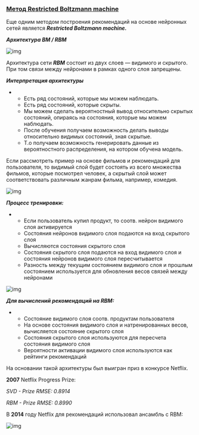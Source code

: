 ### <u>Метод Restricted Boltzmann machine</u>



Еще одним методом построения рекомендаций на основе нейронных сетей является ***Restricted Boltzmann machine.***



***Архитектура BM / RBM***

![img](https://lms.skillfactory.ru/assets/courseware/v1/48782680bf8835660d0eefeb0e05f857/asset-v1:Skillfactory+MLO-18+29OCT2019+type@asset+block/ml9_18.jpg)

Архитектура сети ***RBM*** состоит из двух слоев — видимого и скрытого. При том связи между нейронами в рамках одного слоя запрещены. 

***Интерпретация архитектуры***

- - Есть ряд состояний, которые мы можем наблюдать.
  - Есть ряд состояний, которые скрыты. 
  - Мы можем сделать вероятностный вывод относительно скрытых состояний, опираясь на состояния, которые мы можем наблюдать.
  - После обучения получаем возможность делать выводы относительно видимых состояний, зная скрытые.
  - Т.о получаем возможность генерировать данные из вероятностного распределения, на котором обучена модель.

Если рассмотреть пример на основе фильмов и рекомендаций для пользователя, то видимый слой будет состоять из всего множества фильмов, которые посмотрел человек, а скрытый слой может соответствовать различным жанрам фильма, например, комедия. 

![img](https://lms.skillfactory.ru/assets/courseware/v1/06d378c30a4f34346d88289e6f4dcc73/asset-v1:Skillfactory+MLO-18+29OCT2019+type@asset+block/ml9_19.png)

***Процесс тренировки:***

- - Если пользователь купил продукт, то соотв. нейрон видимого слоя активируется
  - Состояния нейронов видимого слоя подаются на вход скрытого слоя 
  - Вычисляются состояния скрытого слоя
  - Состояния скрытого слоя подаются на вход видимого слоя и состояния нейронов видимого слоя пересчитывается 
  - Разность между текущим состоянием видимого слоя и прошлым состоянием используется для обновления весов связей между нейронами

![img](https://lms.skillfactory.ru/assets/courseware/v1/b5906b7588e54809d1e230fee2313b47/asset-v1:Skillfactory+MLO-18+29OCT2019+type@asset+block/ml9_20.jpg)

***Для вычислений рекомендаций на RBM:***

- - Состояние видимого слоя соотв. продуктам пользователя 
  - На основе состояния видимого слоя и натренированных весов, вычисляется состояние скрытого слоя
  - Состояния скрытого слоя используются для пересчета состояния видимого слоя
  - Вероятности активации видимого слоя используются как рейтинги рекомендаций

На основании такой архитектуры был выигран приз в конкурсе Netflix.

**2007** Netflix Progress Prize:

*SVD - Prize RMSE: 0.8914* 

*RBM - Prize RMSE: 0.8990*

В **2014** году Netflix для рекомендаций использовал ансамбль с RBM:

![img](https://lms.skillfactory.ru/assets/courseware/v1/48782680bf8835660d0eefeb0e05f857/asset-v1:Skillfactory+MLO-18+29OCT2019+type@asset+block/ml9_18.jpg)